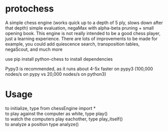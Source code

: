 # protochess
A simple chess engine (works quick up to a depth of 5 ply, slows down after that depth)
simple evaluation, negaMax with alpha-beta pruning + small opening book.
This engine is not really intended to be a good chess player, just a learning experience. There are lots of improvements to be made
for example, you could add quiescence search, transposition tables, negaScout, and much more

use pip install python-chess to install dependencies

Pypy3 is recommended, as it runs about 4-5x faster on pypy3 (100,000 nodes/s on pypy vs 20,000 nodes/s on python3)

# Usage
to initialize, type from chessEngine import * <br />
to play against the computer as white, type play() <br />
to watch the computers play eachother, type play_itself() <br />
to analyze a position type analyze() 
  
